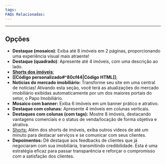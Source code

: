 ```yaml
---
tags:
FAQs Relacionadas:
---
```

---
## Opções

- **Destaque (mosaico)**: Exiba até 8 imóveis em 2 páginas, proporcionando uma experiência visual mais atraente!
- **Destaque (quadrado)**: Apresente até 4 imóveis, com uma descrição ao lado.
- **[Shorts dos imóveis](https://help.imobzi.com/pt-br/article/como-adicionar-shorts-do-youtube-no-meu-site-y9umte/#3-adicionando-novos-shorts)**;
- **[[Código personalizado#^80cf44|Código HTML]]**;
- ****Notícias do mercado imobiliário:**** Transforme seu site em uma central de notícias! Ativando esta seção, você terá as atualizações do mercado imobiliário exibidas automaticamente por um dos maiores portais do setor, o Papo Imobiliário.
- ****Mosaico com banner:**** Exiba 6 imóveis em um banner prático e atrativo.
- ****Destaque com colunas:**** Apresente 4 imóveis em colunas verticais.
- ****Destaques com colunas (com tags):**** Mostre 8 imóveis, destacando vantagens comerciais e o status de venda/locação de forma objetiva e atrativa.
- [Shorts:](https://help.imobzi.com/pt-br/article/como-adicionar-shorts-do-youtube-no-meu-site-y9umte/) Além dos shorts de imóveis, exiba outros vídeos de até um minuto para destacar serviços e se comunicar com seus clientes.
- ****Depoimentos:**** Dê destaque aos feedbacks de clientes que já negociaram com sua imobiliária, transmitindo credibilidade. Esta é uma estratégia eficaz para passar transparência e reforçar o compromisso com a satisfação dos clientes.